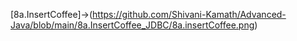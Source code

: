 [8a.InsertCoffee]->(https://github.com/Shivani-Kamath/Advanced-Java/blob/main/8a.InsertCoffee_JDBC/8a.insertCoffee.png)
